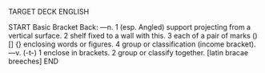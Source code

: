 TARGET DECK
ENGLISH

START
Basic
Bracket
Back: —n. 1 (esp. Angled) support projecting from a vertical surface. 2 shelf fixed to a wall with this. 3 each of a pair of marks () [] {} enclosing words or figures. 4 group or classification (income bracket). —v. (-t-) 1 enclose in brackets. 2 group or classify together. [latin bracae breeches]
END
